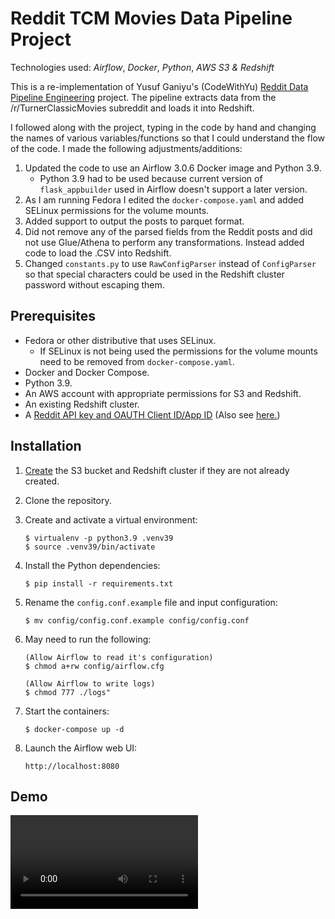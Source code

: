 # Reddit TCM Movies Data Pipeline Project

Technologies used: *Airflow*, *Docker*, *Python*, *AWS S3 & Redshift*
&nbsp;

This is a re-implementation of Yusuf Ganiyu's (CodeWithYu) [Reddit Data Pipeline Engineering](https://github.com/airscholar/RedditDataEngineering) project. The pipeline extracts data from the /r/TurnerClassicMovies subreddit and loads it into Redshift.

I followed along with the project, typing in the code by hand and changing the names of various variables/functions so that I could understand the flow of the code. I made the following adjustments/additions:

1. Updated the code to use an Airflow 3.0.6 Docker image and Python 3.9.
   - Python 3.9 had to be used because current version of ```flask_appbuilder``` used in Airflow doesn't support a later version.
2. As I am running Fedora I edited the ```docker-compose.yaml``` and added SELinux permissions for the volume mounts.
3. Added support to output the posts to parquet format.
4. Did not remove any of the parsed fields from the Reddit posts and did not use Glue/Athena to perform any transformations. Instead added code to load the .CSV into Redshift.
5. Changed ```constants.py``` to use ```RawConfigParser``` instead of ```ConfigParser``` so that special characters could be used in the Redshift cluster password without escaping them.

## Prerequisites

- Fedora or other distributive that uses SELinux.
  - If SELinux is not being used the permissions for the volume mounts need to be removed from ```docker-compose.yaml```.
- Docker and Docker Compose.
- Python 3.9.
- An AWS account with appropriate permissions for S3 and Redshift.
- An existing Redshift cluster.
- A [Reddit API key and OAUTH Client ID/App ID](https://www.reddit.com/r/reddit.com/wiki/api/) (Also see [here.](https://www.reddit.com/r/redditdev/comments/hasnnc/comment/ijwbc20/))

## Installation

1. [Create](S3_And_Redshift_Setup.md) the S3 bucket and Redshift cluster if they are not already created.

2. Clone the repository.

3. Create and activate a virtual environment:

       $ virtualenv -p python3.9 .venv39
       $ source .venv39/bin/activate

4. Install the Python dependencies:

       $ pip install -r requirements.txt

5. Rename the ```config.conf.example``` file and input configuration:

       $ mv config/config.conf.example config/config.conf

6. May need to run the following:

       (Allow Airflow to read it's configuration)
       $ chmod a+rw config/airflow.cfg

       (Allow Airflow to write logs)
       $ chmod 777 ./logs"

7. Start the containers:

       $ docker-compose up -d

8. Launch the Airflow web UI:

       http://localhost:8080

## Demo

![](Reddit_TCM_Movies_Data_Pipeline_Project__10-31-2025.mp4)